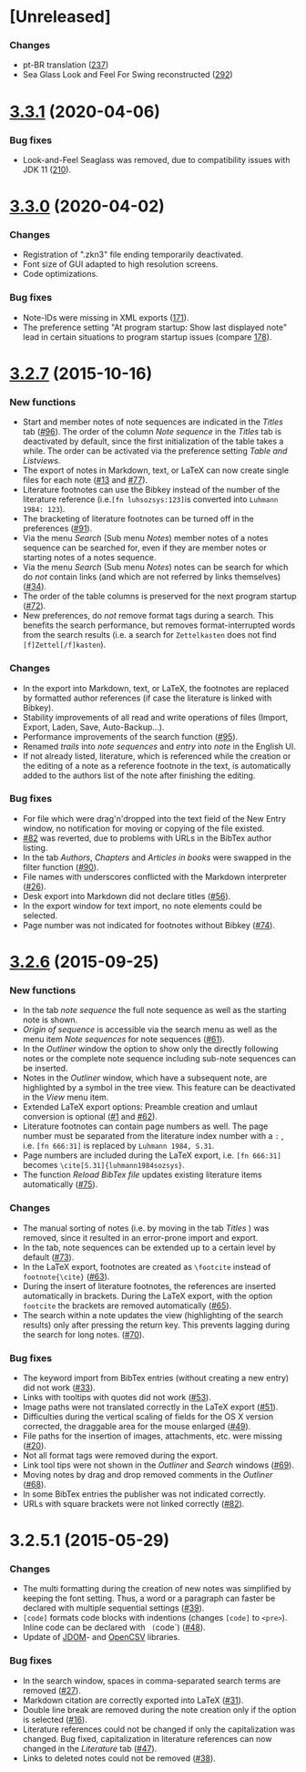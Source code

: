 # [Unreleased]
### Changes
- pt-BR translation ([237](https://github.com/Zettelkasten-Team/Zettelkasten/issues/237))
- Sea Glass Look and Feel For Swing reconstructed ([292](https://github.com/Zettelkasten-Team/Zettelkasten/issues/292))

<a name="v3.3.1"></a>
# [3.3.1](https://github.com/Zettelkasten-Team/Zettelkasten/compare/3.3.0...v3.3.1) (2020-04-06)
### Bug fixes
- Look-and-Feel Seaglass was removed, due to compatibility issues with JDK 11 ([210](https://github.com/Zettelkasten-Team/Zettelkasten/issues/210)).

<a name="v3.3.0"></a>
# [3.3.0](https://github.com/Zettelkasten-Team/Zettelkasten/compare/3.2.7...v3.3.0) (2020-04-02)
### Changes
- Registration of ".zkn3" file ending temporarily deactivated.
- Font size of GUI adapted to high resolution screens.
- Code optimizations.
### Bug fixes 
- Note-IDs were missing in XML exports ([171](https://github.com/Zettelkasten-Team/Zettelkasten/issues/171)).
- The preference setting "At program startup: Show last displayed note" lead in certain situations to program startup issues (compare [178](https://github.com/Zettelkasten-Team/Zettelkasten/issues/178)). 
<a name="3.2.7"></a>
# [3.2.7](https://github.com/Zettelkasten-Team/Zettelkasten/compare/3.2.6...3.2.7) (2015-10-16)

### New functions
- Start and member notes of note sequences are indicated in the _Titles_ tab ([#96](https://github.com/Zettelkasten-Team/Zettelkasten/issues/96)). The order of the column _Note sequence_ in the _Titles_ tab is deactivated by default, since the first initialization of the table takes a while. The order can be activated via the preference setting _Table and Listviews_.
- The export of notes in Markdown, text, or LaTeX can now create single files for each note ([#13](https://github.com/Zettelkasten-Team/Zettelkasten/issues/13) and [#77](https://github.com/Zettelkasten-Team/Zettelkasten/issues/77)).
- Literature footnotes can use the Bibkey instead of the number of the literature reference (i.e.`[fn luhsozsys:123]`is converted into `Luhmann 1984: 123`).
- The bracketing of literature footnotes can be turned off in the preferences ([#91](https://github.com/Zettelkasten-Team/Zettelkasten/issues/91)).
- Via the menu _Search_ (Sub menu _Notes_) member notes of a notes sequence can be searched for, even if they are member notes or starting notes of a notes sequence.
- Via the menu _Search_ (Sub menu _Notes_) notes can be search for which do _not_ contain links (and which are not referred by links themselves) ([#34](https://github.com/Zettelkasten-Team/Zettelkasten/issues/34)).
- The order of the table columns is preserved for the next program startup ([#72](https://github.com/Zettelkasten-Team/Zettelkasten/issues/72)).
- New preferences, do _not_ remove format tags during a search. This benefits the search performance, but removes format-interrupted words from the search results (i.e. a search for `Zettelkasten` does not find `[f]Zettel[/f]kasten`).
### Changes
- In the export into Markdown, text, or LaTeX, the footnotes are replaced by formatted author references (if case the literature is linked with Bibkey).
- Stability improvements of all read and write operations of files (Import, Export, Laden, Save, Auto-Backup...).
- Performance improvements of the search function ([#95](https://github.com/Zettelkasten-Team/Zettelkasten/issues/95)).
- Renamed _trails_ into _note sequences_ and _entry_ into _note_ in the English UI.
- If not already listed, literature, which is referenced while the creation or the editing of a note as a reference footnote in the text, is automatically added to the authors list of the note after finishing the editing.
### Bug fixes
- For file which were drag'n'dropped into the text field of the New Entry window, no notification for moving or copying of the file existed.
- [#82](https://github.com/Zettelkasten-Team/Zettelkasten/issues/82) was reverted, due to problems with URLs in the BibTex author listing.
- In the tab _Authors_,  _Chapters_ and _Articles in books_ were swapped in the filter function ([#90](https://github.com/Zettelkasten-Team/Zettelkasten/issues/90)).
- File names with underscores conflicted with the Markdown interpreter ([#26](https://github.com/Zettelkasten-Team/Zettelkasten/issues/26)).
- Desk export into Markdown did not declare titles ([#56](https://github.com/Zettelkasten-Team/Zettelkasten/issues/56)).
- In the export window for text import, no note elements could be selected.
- Page number was not indicated for footnotes without Bibkey ([#74](https://github.com/Zettelkasten-Team/Zettelkasten/issues/74)).

<a name="3.2.6"></a>
# [3.2.6](https://github.com/Zettelkasten-Team/Zettelkasten/compare/3.2.5...3.2.6) (2015-09-25)

### New functions
- In the tab _note sequence_ the full note sequence as well as the starting note is shown.
- _Origin of sequence_ is accessible via the  search menu as well as the menu item _Note sequences_  for note sequences ([#61](https://github.com/Zettelkasten-Team/Zettelkasten/issues/61)).
- In the _Outliner_ window the option to show only the directly following notes or the complete note sequence including sub-note sequences can be inserted.
- Notes in the _Outliner_ window, which have a subsequent note, are highlighted by a symbol in the tree view. This feature can be deactivated in the _View_ menu item.
- Extended LaTeX export options: Preamble creation and umlaut conversion is optional ([#1](https://github.com/Zettelkasten-Team/Zettelkasten/issues/1) and [#62](https://github.com/Zettelkasten-Team/Zettelkasten/issues/62)).
- Literature footnotes can contain page numbers as well. The page number must be separated from the literature index number with a `:` , i.e. `[fn 666:31]` is replaced by `Luhmann 1984, S.31`.
- Page numbers are included during the LaTeX export, i.e. `[fn 666:31]` becomes `\cite[S.31]{luhmann1984sozsys}`.
- The function _Reload BibTex file_ updates existing literature items automatically ([#75](https://github.com/Zettelkasten-Team/Zettelkasten/issues/75)).

### Changes
- The manual sorting of notes (i.e. by moving in the tab _Titles_ ) was removed, since it resulted in an error-prone import and export.
- In the tab, note sequences can be extended up to a certain level by default ([#73](https://github.com/Zettelkasten-Team/Zettelkasten/issues/73)).
- In the LaTeX export, footnotes are created as `\footcite` instead of `footnote{\cite}` ([#63](https://github.com/Zettelkasten-Team/Zettelkasten/issues/63)).
- During the insert of literature footnotes, the references are inserted automatically in brackets. During the LaTeX export, with the option `footcite` the brackets are removed automatically ([#65](https://github.com/Zettelkasten-Team/Zettelkasten/issues/65)).
- The search within a note updates the view (highlighting of the search results) only after pressing the return key. This prevents lagging during the search for long notes. ([#70](https://github.com/Zettelkasten-Team/Zettelkasten/issues/70)).

### Bug fixes
- The keyword import from BibTex entries (without creating a new entry) did not work ([#33](https://github.com/Zettelkasten-Team/Zettelkasten/issues/33)).
- Links with tooltips with quotes did not work ([#53](https://github.com/Zettelkasten-Team/Zettelkasten/issues/53)).
- Image paths were not translated correctly in the LaTeX export ([#51](https://github.com/Zettelkasten-Team/Zettelkasten/issues/51)).
- Difficulties during the vertical scaling of fields for the OS X version corrected, the draggable area for the mouse enlarged ([#49](https://github.com/Zettelkasten-Team/Zettelkasten/issues/49)).
- File paths for the insertion of images, attachments, etc. were missing ([#20](https://github.com/Zettelkasten-Team/Zettelkasten/issues/20)).
- Not all format tags were removed during the export.
- Link tool tips were not shown in the _Outliner_ and _Search_ windows ([#69](https://github.com/Zettelkasten-Team/Zettelkasten/issues/69)).
- Moving notes by drag and drop removed comments in the _Outliner_ ([#68](https://github.com/Zettelkasten-Team/Zettelkasten/issues/68)).
- In some BibTex entries the publisher was not indicated correctly.
- URLs with square brackets were not linked correctly ([#82](https://github.com/Zettelkasten-Team/Zettelkasten/issues/82)).

<a name="3.2.5.1"></a>
# 3.2.5.1 (2015-05-29)

### Changes
- The multi formatting during the creation of new notes was simplified by keeping the font setting. Thus, a word or a paragraph can faster be declared with multiple sequential settings ([#39](https://github.com/Zettelkasten-Team/Zettelkasten/issues/39)).
- `[code]` formats code blocks with indentions (changes  `[code]` to `<pre>`). Inline code can be declared with ` (`code`) ([#48](https://github.com/Zettelkasten-Team/Zettelkasten/issues/48)).
- Update of [JDOM](http://www.jdom.org)\- and [OpenCSV](http://opencsv.sourceforge.net) libraries.

### Bug fixes
- In the search window, spaces in comma-separated search terms are removed ([#27](https://github.com/Zettelkasten-Team/Zettelkasten/issues/27)).
- Markdown citation are correctly exported into LaTeX ([#31](https://github.com/Zettelkasten-Team/Zettelkasten/issues/31)).
- Double line break are removed during the note creation only if the option is selected ([#16](https://github.com/Zettelkasten-Team/Zettelkasten/issues/16)).
- Literature references could not be changed if only the capitalization was changed. Bug fixed, capitalization in literature references can now changed in the _Literature_ tab ([#47](https://github.com/Zettelkasten-Team/Zettelkasten/issues/47)).
- Links to deleted notes could not be removed ([#38](https://github.com/Zettelkasten-Team/Zettelkasten/issues/38)).
